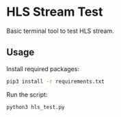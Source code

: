 # HLS Stream Test
Basic terminal tool to test HLS stream.

## Usage
Install required packages:
```bash
pip3 install -r requirements.txt
```

Run the script:
```bash
python3 hls_test.py
```